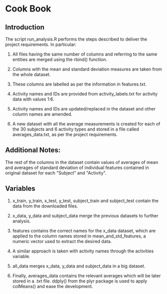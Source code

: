 # Cook Book
## Introduction
The script run_analysis.R performs the steps described to deliver the project requirements. In particular:

1) All files having the same number of columns and referring to the same entities are merged using the rbind() function.

2) Columns with the mean and standard deviation measures are taken from the whole dataset.

3) These columns are labelled as per the information in features.txt.

4) Activity names and IDs are provided from activity_labels.txt for activity data with values 1:6.

5) Activity names and IDs are updated/replaced in the dataset and other column names are amended.

6) A new dataset with all the average measurements is created for each of the 30 subjects and 6 activity types and stored in a file called averages_data.txt, as per the project requirements.

## Additional Notes:
The rest of the columns in the dataset contain values of averages of mean and averages of standard deviation of individual features contained in original dataset for each "Subject" and "Activity".

## Variables

1) x_train, y_train, x_test, y_test, subject_train and subject_test contain the data from the downloaded files.

2) x_data, y_data and subject_data merge the previous datasets to further analysis.

3) features contains the correct names for the x_data dataset, which are applied to the column names stored in mean_and_std_features, a numeric vector used to extract the desired data.

4) A similar approach is taken with activity names through the activities variable.

5) all_data merges x_data, y_data and subject_data in a big dataset.

6) Finally, averages_data contains the relevant averages which will be later stored in a .txt file. ddply() from the plyr package is used to apply colMeans() and ease the development.
